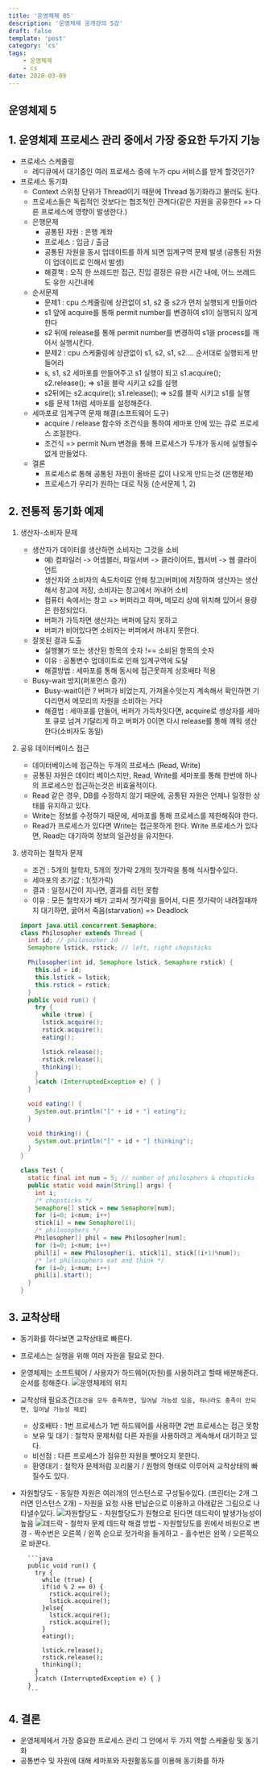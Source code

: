 ```yaml
---
title: '운영체제 05'
description: '운영체제 공개강의 5강'
draft: false
template: 'post'
category: 'cs'
tags:
    - 운영체제
    - cs
date: 2020-03-09
---
```


## 운영체제 5

## 1. 운영체제 프로세스 관리 중에서 가장 중요한 두가지 기능

-   프로세스 스케줄링
    -   레디큐에서 대기중인 여러 프로세스 중에 누가 cpu 서비스를 받게 할것인가?
-   프로세스 동기화
    -   Context 스위칭 단위가 Thread이기 때문에 Thread 동기화라고 불러도 된다.
    -   프로세스들은 독립적인 것보다는 협조적인 관계다(같은 자원을 공유한다 => 다른 프로세스에 영향이 발생한다.)
    -   은행문제
        -   공통된 자원 : 은행 계좌
        -   프로세스 : 입금 / 출금
        -   공통된 자원을 동시 업데이트를 하게 되면 임계구역 문제 발생 (공통된 자원이 업데이트로 인해서 발생)
        -   해결책 : 오직 한 쓰레드만 접근, 진입 결정은 유한 시간 내에, 어느 쓰레드도 유한 시간내에
    -   순서문제
        -   문제1 : cpu 스케줄링에 상관없이 s1, s2 중 s2가 먼저 실행되게 만들어라
        -   s1 앞에 acquire를 통해 permit number를 변경하여 s1이 실행되지 않게 한다
        -   s2 뒤에 release를 통해 permit number를 변경하여 s1을 process를 깨어서 실행시킨다.
        -   문제2 : cpu 스케줄링에 상관없이 s1, s2, s1, s2.... 순서대로 실행되게 만들어라
        -   s, s1, s2 세마포를 만들어주고 s1 실행이 되고 s1.acquire(); s2.release(); => s1을 블락 시키고 s2를 실행
        -   s2뒤에는 s2.acquire(); s1.release(); => s2를 블락 시키고 s1를 실행
        -   s를 문제 1처럼 세마포를 설정해준다.
    -   세마포로 임계구역 문재 해결(소프트웨어 도구)
        -   acquire / release 함수와 조건식을 통하여 세마포 안에 있는 큐로 프로세스 조절한다.
        -   조건식 => permit Num 변경을 통해 프로세스가 두개가 동시에 실행될수 없게 만들었다.
    -   결론
        -   프로세스로 통해 공통된 자원이 올바른 값이 나오게 만드는것 (은행문제)
        -   프로세스가 우리가 원하는 대로 작동 (순서문제 1, 2)

## 2. 전통적 동기화 예제

1. 생산자-소비자 문제
    - 생산자가 데이터를 생산하면 소비자는 그것을 소비
        - 예) 컴파일러 -> 어셈블러, 파일서버 -> 클라이어트, 웹서버 -> 웹 클라이언트
        - 생산자와 소비자의 속도차이로 인해 창고(버퍼)에 저장하여 생산자는 생산해서 창고에 저장, 소비자는 창고에서 꺼내어 소비
        - 컴퓨터 속에서는 창고 => 버퍼라고 하며, 메모리 상에 위치해 있어서 용량은 한정되있다.
        - 버퍼가 가득차면 생산자는 버퍼에 담지 못하고
        - 버퍼가 비어있다면 소비자는 버퍼에서 꺼내지 못한다.
    - 잘못된 결과 도출
        - 실행불가 또는 생산된 항목의 숫자 !== 소비된 항목의 숫자
        - 이유 : 공통변수 업데이트로 인해 임계구역에 도달
        - 해결방법 : 세마포를 통해 동시에 접근못하게 상호배타 적용
    - Busy-wait 방지(퍼포먼스 증가)
        - Busy-wait이란 ? 버퍼가 비었는지, 가져올수잇는지 계속해서 확인하면 기다리면서 메모리의 자원을 소비하는 거다
        - 해결법 : 세마포를 만들어, 버퍼가 가득차잇다면, acquire로 생상자를 세마포 큐로 넘겨 기달리게 하고 버퍼가 0이면 다시 release를 통해 꺠워 생산한다(소비자도 동일)
2. 공유 데이터베이스 접근
    - 데이터베이스에 접근하는 두개의 프로세스 (Read, Write)
    - 공통된 자원은 데이터 베이스지만, Read, Write를 세마포를 통해 한번에 하나의 프로세스만 접근하는것은 비효율적이다.
    - Read 같은 경우, DB를 수정하지 않기 때문에, 공통된 자원은 언제나 일정한 상태를 유지하고 있다.
    - Write는 정보를 수정하기 때문에, 세마포를 통해 프로세스를 제한해줘야 한다.
    - Read가 프로세스가 있다면 Write는 접근못하게 한다. Write 프로세스가 있다면, Read는 대기하여 정보의 일관성을 유지한다.
3. 생각하는 철학자 문제

    - 조건 : 5개의 철학자, 5개의 젓가락 2개의 젓가락을 통해 식사할수있다.
    - 세마포의 초기값 : 1(젓가락)
    - 결과 : 일정시간이 지나면, 결과를 리턴 못함
    - 이유 : 모든 철학자가 배가 고파서 젓가락을 들어서, 다른 젓가락이 내려질때까지 대기하면, 굻어서 죽음(starvation) => Deadlock

    ```java
    import java.util.concurrent.Semaphore;
    class Philosopher extends Thread {
      int id; // philosopher id
      Semaphore lstick, rstick; // left, right chopsticks

      Philosopher(int id, Semaphore lstick, Semaphore rstick) {
        this.id = id;
        this.lstick = lstick;
        this.rstick = rstick;
      }
      public void run() {
        try {
          while (true) {
          lstick.acquire();
          rstick.acquire();
          eating();

          lstick.release();
          rstick.release();
          thinking();
        }
        }catch (InterruptedException e) { }
      }

      void eating() {
        System.out.println("[" + id + "] eating");
      }

      void thinking() {
        System.out.println("[" + id + "] thinking");
      }
    }

    class Test {
      static final int num = 5; // number of philosphers & chopsticks
      public static void main(String[] args) {
        int i;
        /* chopsticks */
        Semaphore[] stick = new Semaphore[num];
        for (i=0; i<num; i++)
        stick[i] = new Semaphore(1);
        /* philosophers */
        Philosopher[] phil = new Philosopher[num];
        for (i=0; i<num; i++)
        phil[i] = new Philosopher(i, stick[i], stick[(i+1)%num]);
        /* let philosophers eat and think */
        for (i=0; i<num; i++)
        phil[i].start();
      }
    }
    ```

## 3. 교착상태

-   동기화를 하다보면 교착상태로 빠른다.
-   프로세스는 실행을 위해 여러 자원을 필요로 한다.
-   운영체제는 소프트웨어 / 사용자가 하드웨어(자원)를 사용하려고 할때 배분해준다. 순서를 정해준다.
    ![운영체제의 위치](https://woovictory.github.io/img/os_info_1.png)
-   교착상태 필요조건(`조건을 모두 충족하면, 일어날 가능성 있음, 하나라도 충족이 안되면, 일어날 가능성 제로`)
    -   상호배타 : 1번 프로세스가 1번 하드웨어를 사용하면 2번 프로세스는 접근 못함
    -   보유 및 대기 : 철학자 문제처럼 다른 자원을 사용하려고 계속해서 대기하고 있다.
    -   비선점 : 다른 프로세스가 점유한 자원을 뺏어오지 못한다.
    -   환영대기 : 철학자 문제처럼 꼬리물기 / 원형의 형태로 이루어져 교착상태의 빠질수도 있다.
-   자원할당도 - 동일한 자원은 여러개의 인스턴스로 구성될수있다. (프린터는 2개 그러면 인스턴스 2개) - 자원을 요청 사용 반납순으로 이용하고 아래같은 그림으로 나타낼수있다.
    ![자원할당도](https://4.bp.blogspot.com/-8QcCWBZpkxE/WPyqwK8T5KI/AAAAAAAABIw/0xudTPUh514WIEhkSEhuvGZK4GSchzz6gCLcB/s1600/deadlock03.png) - 자원할당도가 원형으로 된다면 데드락이 발생가능성이 높음
    ![데드락](https://img1.daumcdn.net/thumb/R720x0.q80/?scode=mtistory2&fname=http%3A%2F%2Fcfile23.uf.tistory.com%2Fimage%2F271DF64858FAF75F07B369) - 철학자 문제 데드락 해결 방법 - 자원할당도를 원에서 비원으로 변경 - 짝수번은 오른쪽 / 왼쪽 순으로 젓가락을 들게하고 - 홀수번은 왼쪽 / 오른쪽으로 바꾼다.

          ```java
          public void run() {
            try {
              while (true) {
              if(id % 2 == 0) {
                rstick.acquire();
                lstick.acquire();
              }else{
                lstick.acquire();
                rstick.acquire();
              }
              eating();

              lstick.release();
              rstick.release();
              thinking();
            }
            }catch (InterruptedException e) { }
          }
          ```

## 4. 결론

-   운영체제에서 가장 중요한 프로세스 관리 그 안에서 두 가지 역할 스케줄링 및 동기화
-   공통변수 및 자원에 대해 세마포와 자원활동도를 이용해 동기화를 하자
